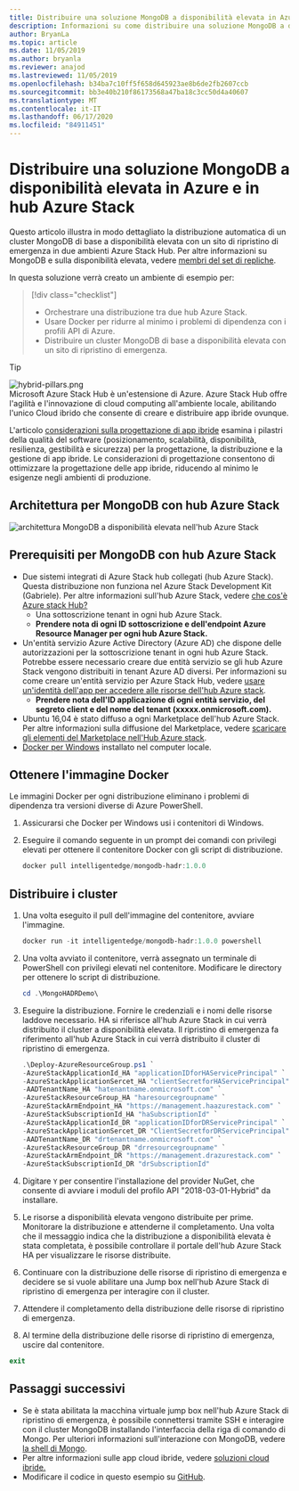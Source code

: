 ```yaml
---
title: Distribuire una soluzione MongoDB a disponibilità elevata in Azure e in hub Azure Stack
description: Informazioni su come distribuire una soluzione MongoDB a disponibilità elevata in Azure e in hub Azure Stack
author: BryanLa
ms.topic: article
ms.date: 11/05/2019
ms.author: bryanla
ms.reviewer: anajod
ms.lastreviewed: 11/05/2019
ms.openlocfilehash: b34ba7c10ff5f658d645923ae8b6de2fb2607ccb
ms.sourcegitcommit: bb3e40b210f86173568a47ba18c3cc50d4a40607
ms.translationtype: MT
ms.contentlocale: it-IT
ms.lasthandoff: 06/17/2020
ms.locfileid: "84911451"
---
```

# <a name="deploy-a-highly-available-mongodb-solution-to-azure-and-azure-stack-hub"></a>Distribuire una soluzione MongoDB a disponibilità elevata in Azure e in hub Azure Stack

Questo articolo illustra in modo dettagliato la distribuzione automatica di un cluster MongoDB di base a disponibilità elevata con un sito di ripristino di emergenza in due ambienti Azure Stack Hub. Per altre informazioni su MongoDB e sulla disponibilità elevata, vedere [membri del set di repliche](https://docs.mongodb.com/manual/core/replica-set-members/).

In questa soluzione verrà creato un ambiente di esempio per:

> [!div class="checklist"]
> - Orchestrare una distribuzione tra due hub Azure Stack.
> - Usare Docker per ridurre al minimo i problemi di dipendenza con i profili API di Azure.
> - Distribuire un cluster MongoDB di base a disponibilità elevata con un sito di ripristino di emergenza.

> [!Tip]  
> ![hybrid-pillars.png](./media/solution-deployment-guide-cross-cloud-scaling/hybrid-pillars.png)  
> Microsoft Azure Stack Hub è un'estensione di Azure. Azure Stack Hub offre l'agilità e l'innovazione di cloud computing all'ambiente locale, abilitando l'unico Cloud ibrido che consente di creare e distribuire app ibride ovunque.  
> 
> L'articolo [considerazioni sulla progettazione di app ibride](overview-app-design-considerations.md) esamina i pilastri della qualità del software (posizionamento, scalabilità, disponibilità, resilienza, gestibilità e sicurezza) per la progettazione, la distribuzione e la gestione di app ibride. Le considerazioni di progettazione consentono di ottimizzare la progettazione delle app ibride, riducendo al minimo le esigenze negli ambienti di produzione.

## <a name="architecture-for-mongodb-with-azure-stack-hub"></a>Architettura per MongoDB con hub Azure Stack

![architettura MongoDB a disponibilità elevata nell'hub Azure Stack](media/solution-deployment-guide-mongodb-ha/image1.png)

## <a name="prerequisites-for-mongodb-with-azure-stack-hub"></a>Prerequisiti per MongoDB con hub Azure Stack

- Due sistemi integrati di Azure Stack hub collegati (hub Azure Stack). Questa distribuzione non funziona nel Azure Stack Development Kit (Gabriele). Per altre informazioni sull'hub Azure Stack, vedere [che cos'è Azure stack Hub?](https://azure.microsoft.com/products/azure-stack/hub/)
  - Una sottoscrizione tenant in ogni hub Azure Stack. 
  - **Prendere nota di ogni ID sottoscrizione e dell'endpoint Azure Resource Manager per ogni hub Azure Stack.**
- Un'entità servizio Azure Active Directory (Azure AD) che dispone delle autorizzazioni per la sottoscrizione tenant in ogni hub Azure Stack. Potrebbe essere necessario creare due entità servizio se gli hub Azure Stack vengono distribuiti in tenant Azure AD diversi. Per informazioni su come creare un'entità servizio per Azure Stack Hub, vedere [usare un'identità dell'app per accedere alle risorse dell'hub Azure stack](https://docs.microsoft.com/azure-stack/user/azure-stack-create-service-principals).
  - **Prendere nota dell'ID applicazione di ogni entità servizio, del segreto client e del nome del tenant (xxxxx.onmicrosoft.com).**
- Ubuntu 16,04 è stato diffuso a ogni Marketplace dell'hub Azure Stack. Per altre informazioni sulla diffusione del Marketplace, vedere [scaricare gli elementi del Marketplace nell'Hub Azure stack](https://docs.microsoft.com/azure-stack/operator/azure-stack-download-azure-marketplace-item).
- [Docker per Windows](https://docs.docker.com/docker-for-windows/) installato nel computer locale.

## <a name="get-the-docker-image"></a>Ottenere l'immagine Docker

Le immagini Docker per ogni distribuzione eliminano i problemi di dipendenza tra versioni diverse di Azure PowerShell.

1. Assicurarsi che Docker per Windows usi i contenitori di Windows.
2. Eseguire il comando seguente in un prompt dei comandi con privilegi elevati per ottenere il contenitore Docker con gli script di distribuzione.

    ```powershell  
    docker pull intelligentedge/mongodb-hadr:1.0.0
    ```

## <a name="deploy-the-clusters"></a>Distribuire i cluster

1. Una volta eseguito il pull dell'immagine del contenitore, avviare l'immagine.

    ```powershell  
    docker run -it intelligentedge/mongodb-hadr:1.0.0 powershell
    ```

2. Una volta avviato il contenitore, verrà assegnato un terminale di PowerShell con privilegi elevati nel contenitore. Modificare le directory per ottenere lo script di distribuzione.

    ```powershell  
    cd .\MongoHADRDemo\
    ```

3. Eseguire la distribuzione. Fornire le credenziali e i nomi delle risorse laddove necessario. HA si riferisce all'hub Azure Stack in cui verrà distribuito il cluster a disponibilità elevata. Il ripristino di emergenza fa riferimento all'hub Azure Stack in cui verrà distribuito il cluster di ripristino di emergenza.

    ```powershell
    .\Deploy-AzureResourceGroup.ps1 `
    -AzureStackApplicationId_HA "applicationIDforHAServicePrincipal" `
    -AzureStackApplicationSercet_HA "clientSecretforHAServicePrincipal" `
    -AADTenantName_HA "hatenantname.onmicrosoft.com" `
    -AzureStackResourceGroup_HA "haresourcegroupname" `
    -AzureStackArmEndpoint_HA "https://management.haazurestack.com" `
    -AzureStackSubscriptionId_HA "haSubscriptionId" `
    -AzureStackApplicationId_DR "applicationIDforDRServicePrincipal" `
    -AzureStackApplicationSercet_DR "ClientSecretforDRServicePrincipal" `
    -AADTenantName_DR "drtenantname.onmicrosoft.com" `
    -AzureStackResourceGroup_DR "drresourcegroupname" `
    -AzureStackArmEndpoint_DR "https://management.drazurestack.com" `
    -AzureStackSubscriptionId_DR "drSubscriptionId"
    ```

4. Digitare `Y` per consentire l'installazione del provider NuGet, che consente di avviare i moduli del profilo API "2018-03-01-Hybrid" da installare.

5. Le risorse a disponibilità elevata vengono distribuite per prime. Monitorare la distribuzione e attenderne il completamento. Una volta che il messaggio indica che la distribuzione a disponibilità elevata è stata completata, è possibile controllare il portale dell'hub Azure Stack HA per visualizzare le risorse distribuite.

6. Continuare con la distribuzione delle risorse di ripristino di emergenza e decidere se si vuole abilitare una Jump box nell'hub Azure Stack di ripristino di emergenza per interagire con il cluster.

7. Attendere il completamento della distribuzione delle risorse di ripristino di emergenza.

8. Al termine della distribuzione delle risorse di ripristino di emergenza, uscire dal contenitore.

  ```powershell
  exit
  ```

## <a name="next-steps"></a>Passaggi successivi

- Se è stata abilitata la macchina virtuale jump box nell'hub Azure Stack di ripristino di emergenza, è possibile connettersi tramite SSH e interagire con il cluster MongoDB installando l'interfaccia della riga di comando di Mongo. Per ulteriori informazioni sull'interazione con MongoDB, vedere [la shell di Mongo](https://docs.mongodb.com/manual/mongo/).
- Per altre informazioni sulle app cloud ibride, vedere [soluzioni cloud ibride.](https://aka.ms/azsdevtutorials)
- Modificare il codice in questo esempio su [GitHub](https://github.com/Azure-Samples/azure-intelligent-edge-patterns).
